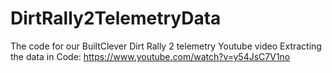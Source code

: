 # DirtRally2TelemetryData
The code for our BuiltClever Dirt Rally 2 telemetry Youtube video
Extracting the data in Code: https://www.youtube.com/watch?v=y54JsC7V1no
